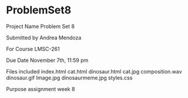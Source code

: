 # ProblemSet8
 
Project Name
Problem Set 8

Submitted by
Andrea Mendoza

For Course
LMSC-261

Due Date
November 7th, 11:59 pm

Files included
index.html
cat.html
dinosaur.html
cat.jpg
composition.wav
dinosaur.gif
Image.jpg
dinosaurmeme.jpg
styles.css

Purpose
assignment week 8
